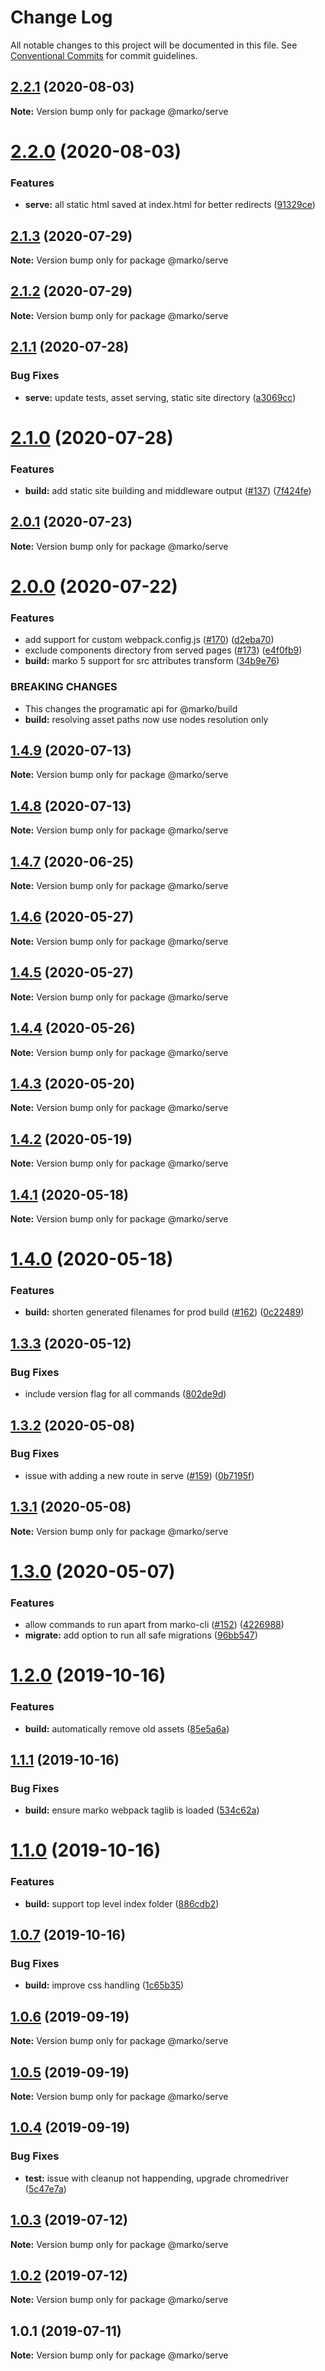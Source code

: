 # Change Log

All notable changes to this project will be documented in this file.
See [Conventional Commits](https://conventionalcommits.org) for commit guidelines.

## [2.2.1](https://github.com/marko-js/cli/compare/@marko/serve@2.2.0...@marko/serve@2.2.1) (2020-08-03)

**Note:** Version bump only for package @marko/serve





# [2.2.0](https://github.com/marko-js/cli/compare/@marko/serve@2.1.3...@marko/serve@2.2.0) (2020-08-03)


### Features

* **serve:** all static html saved at index.html for better redirects ([91329ce](https://github.com/marko-js/cli/commit/91329ce03cfe7589234657fd1fde2ecf0f11ff48))





## [2.1.3](https://github.com/marko-js/cli/compare/@marko/serve@2.1.2...@marko/serve@2.1.3) (2020-07-29)

**Note:** Version bump only for package @marko/serve





## [2.1.2](https://github.com/marko-js/cli/compare/@marko/serve@2.1.1...@marko/serve@2.1.2) (2020-07-29)

**Note:** Version bump only for package @marko/serve





## [2.1.1](https://github.com/marko-js/cli/compare/@marko/serve@2.1.0...@marko/serve@2.1.1) (2020-07-28)


### Bug Fixes

* **serve:** update tests, asset serving, static site directory ([a3069cc](https://github.com/marko-js/cli/commit/a3069ccd766de065a873fab2cd6e212a5689af3b))





# [2.1.0](https://github.com/marko-js/cli/compare/@marko/serve@2.0.1...@marko/serve@2.1.0) (2020-07-28)


### Features

* **build:** add static site building and middleware output ([#137](https://github.com/marko-js/cli/issues/137)) ([7f424fe](https://github.com/marko-js/cli/commit/7f424fe25749d0c54e0286419c0cf5b97964be8e))





## [2.0.1](https://github.com/marko-js/cli/compare/@marko/serve@2.0.0...@marko/serve@2.0.1) (2020-07-23)

**Note:** Version bump only for package @marko/serve





# [2.0.0](https://github.com/marko-js/cli/compare/@marko/serve@1.4.9...@marko/serve@2.0.0) (2020-07-22)


### Features

* add support for custom webpack.config.js ([#170](https://github.com/marko-js/cli/issues/170)) ([d2eba70](https://github.com/marko-js/cli/commit/d2eba708d2923763582187f770dd4729df315357))
* exclude components directory from served pages ([#173](https://github.com/marko-js/cli/issues/173)) ([e4f0fb9](https://github.com/marko-js/cli/commit/e4f0fb9af7ad8ebcec05eb7ac353d4c092d0d20b))
* **build:** marko 5 support for src attributes transform ([34b9e76](https://github.com/marko-js/cli/commit/34b9e76d76aed6fc763ebea2829d27d308051849))


### BREAKING CHANGES

* This changes the programatic api for @marko/build
* **build:** resolving asset paths now use nodes resolution only





## [1.4.9](https://github.com/marko-js/cli/compare/@marko/serve@1.4.8...@marko/serve@1.4.9) (2020-07-13)

**Note:** Version bump only for package @marko/serve





## [1.4.8](https://github.com/marko-js/cli/compare/@marko/serve@1.4.7...@marko/serve@1.4.8) (2020-07-13)

**Note:** Version bump only for package @marko/serve





## [1.4.7](https://github.com/marko-js/cli/compare/@marko/serve@1.4.6...@marko/serve@1.4.7) (2020-06-25)

**Note:** Version bump only for package @marko/serve





## [1.4.6](https://github.com/marko-js/cli/compare/@marko/serve@1.4.5...@marko/serve@1.4.6) (2020-05-27)

**Note:** Version bump only for package @marko/serve





## [1.4.5](https://github.com/marko-js/cli/compare/@marko/serve@1.4.4...@marko/serve@1.4.5) (2020-05-27)

**Note:** Version bump only for package @marko/serve





## [1.4.4](https://github.com/marko-js/cli/compare/@marko/serve@1.4.3...@marko/serve@1.4.4) (2020-05-26)

**Note:** Version bump only for package @marko/serve





## [1.4.3](https://github.com/marko-js/cli/compare/@marko/serve@1.4.2...@marko/serve@1.4.3) (2020-05-20)

**Note:** Version bump only for package @marko/serve





## [1.4.2](https://github.com/marko-js/cli/compare/@marko/serve@1.4.1...@marko/serve@1.4.2) (2020-05-19)

**Note:** Version bump only for package @marko/serve





## [1.4.1](https://github.com/marko-js/cli/compare/@marko/serve@1.4.0...@marko/serve@1.4.1) (2020-05-18)

**Note:** Version bump only for package @marko/serve





# [1.4.0](https://github.com/marko-js/cli/compare/@marko/serve@1.3.3...@marko/serve@1.4.0) (2020-05-18)


### Features

* **build:** shorten generated filenames for prod build ([#162](https://github.com/marko-js/cli/issues/162)) ([0c22489](https://github.com/marko-js/cli/commit/0c224897bbbfc3a12561da5ac3961c7368b3c93a))





## [1.3.3](https://github.com/marko-js/cli/compare/@marko/serve@1.3.2...@marko/serve@1.3.3) (2020-05-12)


### Bug Fixes

* include version flag for all commands ([802de9d](https://github.com/marko-js/cli/commit/802de9daa9e70b2912b5a718352f667d7bc2eb03))





## [1.3.2](https://github.com/marko-js/cli/compare/@marko/serve@1.3.1...@marko/serve@1.3.2) (2020-05-08)


### Bug Fixes

* issue with adding a new route in serve ([#159](https://github.com/marko-js/cli/issues/159)) ([0b7195f](https://github.com/marko-js/cli/commit/0b7195fba89bd3e29cc30dad907b11e10fef054c))





## [1.3.1](https://github.com/marko-js/cli/compare/@marko/serve@1.3.0...@marko/serve@1.3.1) (2020-05-08)

**Note:** Version bump only for package @marko/serve





# [1.3.0](https://github.com/marko-js/cli/compare/@marko/serve@1.2.0...@marko/serve@1.3.0) (2020-05-07)


### Features

* allow commands to run apart from marko-cli ([#152](https://github.com/marko-js/cli/issues/152)) ([4226988](https://github.com/marko-js/cli/commit/42269889bdf89e3811e465852ad0061e8e06cd03))
* **migrate:** add option to run all safe migrations ([96bb547](https://github.com/marko-js/cli/commit/96bb547029966e89d1a1d6348b017590322d4b11))





# [1.2.0](https://github.com/marko-js/cli/compare/@marko/serve@1.1.1...@marko/serve@1.2.0) (2019-10-16)


### Features

* **build:** automatically remove old assets ([85e5a6a](https://github.com/marko-js/cli/commit/85e5a6a))





## [1.1.1](https://github.com/marko-js/cli/compare/@marko/serve@1.1.0...@marko/serve@1.1.1) (2019-10-16)


### Bug Fixes

* **build:** ensure marko webpack taglib is loaded ([534c62a](https://github.com/marko-js/cli/commit/534c62a))





# [1.1.0](https://github.com/marko-js/cli/compare/@marko/serve@1.0.7...@marko/serve@1.1.0) (2019-10-16)


### Features

* **build:** support top level index folder ([886cdb2](https://github.com/marko-js/cli/commit/886cdb2))





## [1.0.7](https://github.com/marko-js/cli/compare/@marko/serve@1.0.6...@marko/serve@1.0.7) (2019-10-16)


### Bug Fixes

* **build:** improve css handling ([1c65b35](https://github.com/marko-js/cli/commit/1c65b35))





## [1.0.6](https://github.com/marko-js/cli/compare/@marko/serve@1.0.5...@marko/serve@1.0.6) (2019-09-19)

**Note:** Version bump only for package @marko/serve





## [1.0.5](https://github.com/marko-js/cli/compare/@marko/serve@1.0.4...@marko/serve@1.0.5) (2019-09-19)

**Note:** Version bump only for package @marko/serve





## [1.0.4](https://github.com/marko-js/cli/compare/@marko/serve@1.0.3...@marko/serve@1.0.4) (2019-09-19)


### Bug Fixes

* **test:** issue with cleanup not happending, upgrade chromedriver ([5c47e7a](https://github.com/marko-js/cli/commit/5c47e7a))





## [1.0.3](https://github.com/marko-js/cli/compare/@marko/serve@1.0.2...@marko/serve@1.0.3) (2019-07-12)

**Note:** Version bump only for package @marko/serve





## [1.0.2](https://github.com/marko-js/cli/compare/@marko/serve@1.0.1...@marko/serve@1.0.2) (2019-07-12)

**Note:** Version bump only for package @marko/serve





## 1.0.1 (2019-07-11)

**Note:** Version bump only for package @marko/serve
